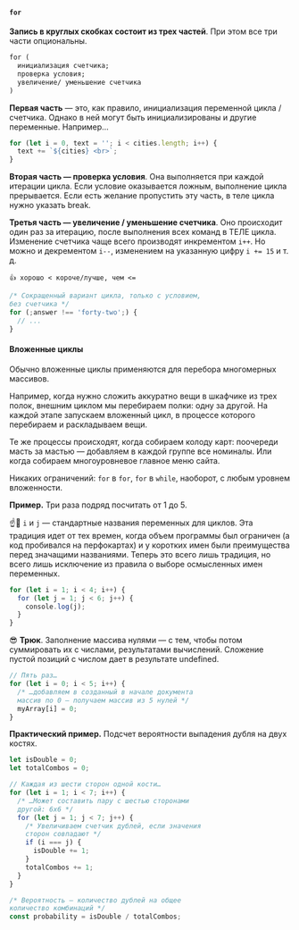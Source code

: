 #### `for`

**Запись в круглых скобках состоит из трех частей**. При этом все три части опциональны.

```txt
for (
  инициализация счетчика;
  проверка условия;
  увеличение/ уменьшение счетчика
)
```

**Первая часть** — это, как правило, инициализация переменной цикла / счетчика. Однако в ней могут быть инициализированы и другие переменные. Например…

```js
for (let i = 0, text = ''; i < cities.length; i++) {
  text += `${cities} <br>`;
}
```

**Вторая часть — проверка условия**. Она выполняется при каждой итерации цикла. Если условие оказывается ложным, выполнение цикла прерывается. Если есть желание пропустить эту часть, в теле цикла нужно указать break.

**Третья часть — увеличение / уменьшение счетчика**. Оно происходит один раз за итерацию, после выполнения всех команд в ТЕЛЕ цикла. Изменение счетчика чаще всего производят инкрементом `i++`. Но можно и декрементом `i--`, изменением на указанную цифру `i += 15` и т. д.

`👍 хорошо
 < короче/лучше, чем <=`

```js
/* Сокращенный вариант цикла, только с условием,
без счетчика */
for (;answer !== 'forty-two';) {
  // ...
}
```

#### Вложенные циклы

Обычно вложенные циклы применяются для перебора многомерных массивов.

Например, когда нужно сложить аккуратно вещи в шкафчике из трех полок, внешним циклом мы перебираем полки: одну за другой. На каждой этапе запускаем вложенный цикл, в процессе которого перебираем и раскладываем вещи.

Те же процессы происходят, когда собираем колоду карт: поочереди масть за мастью — добавляем в каждой группе все номиналы. Или когда собираем многоуровневое главное меню сайта.

Никаких ограничений: `for` в `for`, `for` в `while`, наоборот, с любым уровнем вложенности.

**Пример.** Три раза подряд посчитать от 1 до 5.

☝️🧐 `i` и `j` — стандартные названия переменных для циклов. Эта традиция идет от тех времен, когда объем программы был ограничен (а код пробивался на перфокартах) и у коротких имен были преимущества перед значащими названиями. Теперь это всего лишь традиция, но всего лишь исключение из правила о выборе осмысленных имен переменных.

```js
for (let i = 1; i < 4; i++) {
  for (let j = 1; j < 6; j++) {
    console.log(j);
  }
}
```

😎 **Трюк**. Заполнение массива нулями — с тем, чтобы потом суммировать их с числами, результатами вычислений. Сложение пустой позиций с числом дает в результате undefined.

```js
// Пять раз…
for (let i = 0; i < 5; i++) {
  /* …добавляем в созданный в начале документа
  массив по 0 — получаем массив из 5 нулей */
  myArray[i] = 0;
}
```

**Практический пример.** Подсчет вероятности выпадения дубля на двух костях.

```js
let isDouble = 0;
let totalCombos = 0;

// Каждая из шести сторон одной кости…
for (let i = 1; i < 7; i++) {
  /* …Может составить пару с шестью сторонами
  другой: 6x6 */
  for (let j = 1; j < 7; j++) {
    /* Увеличиваем счетчик дублей, если значения
    сторон совпадают */
    if (i === j) {
      isDouble += 1;
    }
    totalCombos += 1;
  }
}

/* Вероятность — количество дублей на общее
количество комбинаций */
const probability = isDouble / totalCombos;
```

